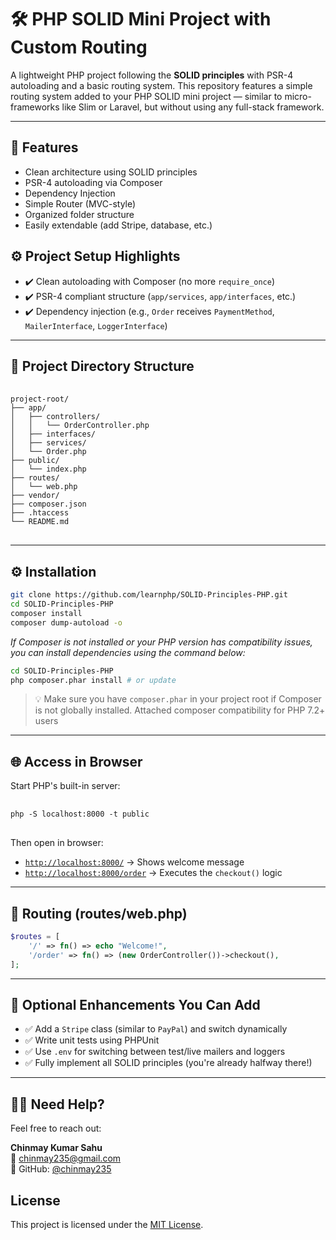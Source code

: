 # 🛠️ PHP SOLID Mini Project with Custom Routing

A lightweight PHP project following the **SOLID principles** with PSR-4 autoloading and a basic routing system.
This repository features a simple routing system added to your PHP SOLID mini project — similar to micro-frameworks like Slim or Laravel, but without using any full-stack framework.

---
## 🚀 Features

- Clean architecture using SOLID principles
- PSR-4 autoloading via Composer
- Dependency Injection
- Simple Router (MVC-style)
- Organized folder structure
- Easily extendable (add Stripe, database, etc.)
  
## ⚙️ Project Setup Highlights

- ✔️ Clean autoloading with Composer (no more `require_once`)
- ✔️ PSR-4 compliant structure (`app/services`, `app/interfaces`, etc.)
- ✔️ Dependency injection (e.g., `Order` receives `PaymentMethod`, `MailerInterface`, `LoggerInterface`)

---

## 📁 Project Directory Structure
<pre lang="markdown"> <code>
project-root/
├── app/
│   ├── controllers/
│   │   └── OrderController.php
│   ├── interfaces/
│   ├── services/
│   └── Order.php
├── public/
│   └── index.php
├── routes/
│   └── web.php
├── vendor/
├── composer.json
├── .htaccess
└── README.md
</code> </pre>


---

## ⚙️ Installation

```bash
git clone https://github.com/learnphp/SOLID-Principles-PHP.git
cd SOLID-Principles-PHP
composer install
composer dump-autoload -o
```

_If Composer is not installed or your PHP version has compatibility issues, you can install dependencies using the command below:_
```bash
cd SOLID-Principles-PHP
php composer.phar install # or update
```

> 💡 Make sure you have `composer.phar` in your project root if Composer is not globally installed. Attached composer compatibility for PHP 7.2+ users
---

## 🌐 Access in Browser

Start PHP's built-in server:
<pre lang="markdown"> <code>
php -S localhost:8000 -t public
</code> </pre>

Then open in browser:

- [`http://localhost:8000/`](http://localhost:8000/) → Shows welcome message  
- [`http://localhost:8000/order`](http://localhost:8000/order) → Executes the `checkout()` logic

---

## 🔁 Routing (routes/web.php)

```php
$routes = [
    '/' => fn() => echo "Welcome!",
    '/order' => fn() => (new OrderController())->checkout(),
];
```
---
## 🚀 Optional Enhancements You Can Add

- ✅ Add a `Stripe` class (similar to `PayPal`) and switch dynamically
- ✅ Write unit tests using PHPUnit
- ✅ Use `.env` for switching between test/live mailers and loggers
- ✅ Fully implement all SOLID principles (you're already halfway there!)

---

## 🙋‍♂️ Need Help?

Feel free to reach out:

**Chinmay Kumar Sahu**  
📧 chinmay235@gmail.com  
💬 GitHub: [@chinmay235](https://github.com/chinmay235)

## License

This project is licensed under the [MIT License](LICENSE).

